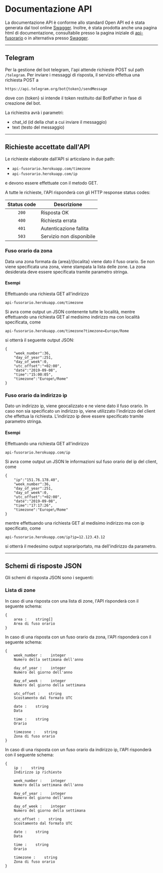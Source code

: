 # Documentazione API
La documentazione API è conforme allo standard Open API ed è stata generata dal tool online [Swagger](https://swagger.io/). 
Inoltre, è stata prodotta anche una pagina html di documentazione, consultabile presso la pagina iniziale di [api-fusorario](api-fusorario.herokuapp.com)
o in alternativa presso [Swagger](https://app.swaggerhub.com/apis/Denil/api-fusorario/1.0.1).

----------------------------------------------------------

## Telegram
Per la gestione del bot telegram, l'api attende richieste POST sul path `/telegram`.
Per inviare i messaggi di risposta, il servizio effettua una richiesta POST a
```
https://api.telegram.org/bot{token}/sendMessage
```
dove con {token} si intende il token restituito dal BotFather in fase di creazione del bot.

La richiestra avrà i parametri:
 * chat_id (id della chat a cui inviare il messaggio)
 * text (testo del messaggio)

----------------------------------------------------------

## Richieste accettate dall'API
Le richieste elaborate dall'API si articolano in due path:
 * `api-fusorario.herokuapp.com/timezone`
 * `api-fusorario.herokuapp.com/ip`
 
e devono essere effettuate con il metodo GET.

A tutte le richieste, l'API risponderà con gli HTTP response status codes: 

| Status code | Descrizione |
| :---: | ------------- |
| `200` | Risposta OK |
| `400` | Richiesta errata |
| `401` | Autenticazione fallita |
| `503` | Servizio non disponibile |

### Fuso orario da zona
Data una zona formata da {area}/{localita} viene dato il fuso orario. Se non viene specificata una zona, viene stampata la lista delle zone.
La zona desiderata deve essere specificata tramite parametro stringa.

#### Esempi
Effettuando una richiesta GET all'indirizzo
``` 
api-fusorario.herokuapp.com/timezone
```
Si avra come output un JSON contenente tutte le località,
mentre effettuando una richiesta GET al medisimo indirizzo ma con località specificata, come
```
api-fusorario.herokuapp.com/timezone?timezone=Europe/Rome
```
si otterrà il seguente output JSON:
```
{
    "week_number":36,
    "day_of_year":251,
    "day_of_week":0,
    "utc_offset":"+02:00",
    "date":"2019-09-08",
    "time":"15:00:05",
    "timezone":"Europe\/Rome"
}
```

### Fuso orario da indirizzo ip
Dato un indirizzo ip, viene geocalizzato e ne viene dato il fuso orario. In caso non sia specificato un indirizzo ip, viene utilizzato l'indirizzo del client che effettua la richiesta.
L'indirizzo ip deve essere specificato tramite parametro stringa.

#### Esempi
Effettuando una richiesta GET all'indirizzo
``` 
api-fusorario.herokuapp.com/ip
```
Si avra come output un JSON le informazioni sul fuso orario del ip del client, come 
```
{
    "ip":"151.76.178.40",
    "week_number":36,
    "day_of_year":251,
    "day_of_week":0,
    "utc_offset":"+02:00",
    "date":"2019-09-08",
    "time":"17:17:26",
    "timezone":"Europe\/Rome"
}
```
mentre effettuando una richiesta GET al medisimo indirizzo ma con ip specificato, come
```
api-fusorario.herokuapp.com/ip?ip=12.123.43.12
```
si otterrà il medesimo output soprariportato, ma dell'indirizzo da parametro.

----------------------------------------------------------

## Schemi di risposte JSON
Gli schemi di risposta JSON sono i seguenti:

### Lista di zone
In caso di una risposta con una lista di zone, l'API risponderà con il seguente schema:
```
{
    area :    string[]
    Area di fuso orario
}
```

In caso di una risposta con un fuso orario da zona, l'API risponderà con il seguente schema:
```
{
    week_number :    integer
    Numero della settimana dell'anno

    day_of_year	:    integer
    Numero del giorno dell'anno

    day_of_week	:    integer
    Numero del giorno della settimana

    utc_offset :    string
    Scostamento dal formato UTC

    date :    string
    Data

    time :    string
    Orario

    timezone :    string
    Zona di fuso orario
}
```

In caso di una risposta con un fuso orario da indirizzo ip, l'API risponderà con il seguente schema:
```
{
    ip :    string
    Indirizzo ip richiesto

    week_number :    integer
    Numero della settimana dell'anno

    day_of_year	:    integer
    Numero del giorno dell'anno

    day_of_week	:    integer
    Numero del giorno della settimana

    utc_offset :    string
    Scostamento dal formato UTC

    date :    string
    Data

    time :    string
    Orario

    timezone :    string
    Zona di fuso orario
}
```

